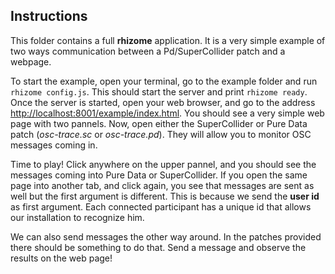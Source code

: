 Instructions
--------------

This folder contains a full **rhizome** application. It is a very simple example of two ways communication between a Pd/SuperCollider patch and a webpage.

To start the example, open your terminal, go to the example folder and run `rhizome config.js`. This should start the server and print `rhizome ready`. Once the server is started, open your web browser, and go to the address [http://localhost:8001/example/index.html](http://localhost:8001/example/index.html). You should see a very simple web page with two pannels. Now, open either the SuperCollider or Pure Data patch (*osc-trace.sc* or *osc-trace.pd*). They will allow you to monitor OSC messages coming in.

Time to play! Click anywhere on the upper pannel, and you should see the messages coming into Pure Data or SuperCollider. If you open the same page into another tab, and click again, you see that messages are sent as well but the first argument is different. This is because we send the **user id** as first argument. Each connected participant has a unique id that allows our installation to recognize him.

We can also send messages the other way around. In the patches provided there should be something to do that. Send a message and observe the results on the web page!
